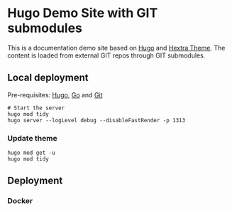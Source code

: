 # Hugo Demo Site with GIT submodules

This is a documentation demo site based on [Hugo](https://gohugo.io/) and [Hextra Theme](https://github.com/imfing/hextra-starter-template). The content is loaded from external GIT repos through GIT submodules.

## Local deployment

Pre-requisites: [Hugo](https://gohugo.io/getting-started/installing/), [Go](https://golang.org/doc/install) and [Git](https://git-scm.com)

```shell
# Start the server
hugo mod tidy
hugo server --logLevel debug --disableFastRender -p 1313
```

### Update theme

```shell
hugo mod get -u
hugo mod tidy
```

## Deployment

### Docker

